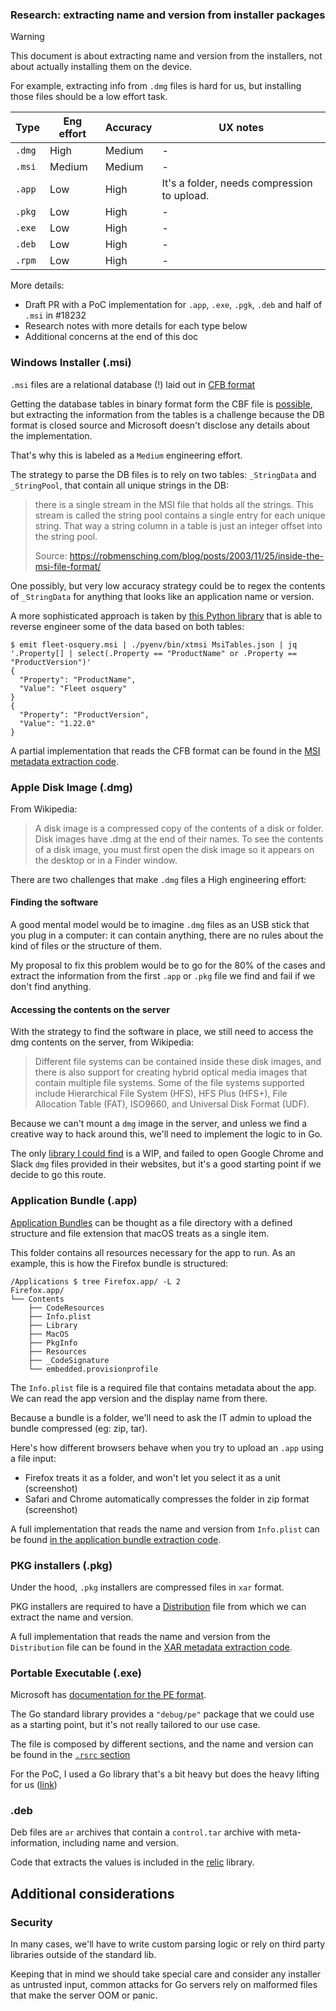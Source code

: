 ### Research: extracting name and version from installer packages

> [!WARNING]
> This document is about extracting name and version from the installers, not
> about actually installing them on the device.
>
> For example, extracting info from `.dmg` files is hard for us, but installing
> those files should be a low effort task.

| Type   | Eng effort | Accuracy | UX notes                                    |
| ------ | ---------- | -------- | ------------------------------------------- |
| `.dmg` | High       | Medium   | -                                           |
| `.msi` | Medium     | Medium   | -                                           |
| `.app` | Low        | High     | It's a folder, needs compression to upload. |
| `.pkg` | Low        | High     | -                                           |
| `.exe` | Low        | High     | -                                           |
| `.deb` | Low        | High     | -                                           |
| `.rpm` | Low        | High     | -                                           |

More details:

- Draft PR with a PoC implementation for `.app`, `.exe`, `.pgk`, `.deb` and half of `.msi` in #18232
- Research notes with more details for each type below
- Additional concerns at the end of this doc

### Windows Installer (.msi)

`.msi` files are a relational database (!) laid out in [CFB format](https://learn.microsoft.com/en-us/openspecs/windows_protocols/ms-cfb/53989ce4-7b05-4f8d-829b-d08d6148375b)

Getting the database tables in binary format form the CBF file is
[possible](https://github.com/fleetdm/fleet/blob/85ee1f7bb9fe33ece20aca0f38678fb5390d3e9c/pkg/file/msi.go#L40-L41), but extracting the information from the tables is a challenge
because the DB format is closed source and Microsoft doesn't disclose any
details about the implementation.

That's why this is labeled as a `Medium` engineering effort.

The strategy to parse the DB files is to rely on two tables: `_StringData` and `_StringPool`,
that contain all unique strings in the DB:

> there is a single stream in the MSI file that holds all the strings. This
> stream is called the string pool contains a single entry for each unique
> string. That way a string column in a table is just an integer offset into
> the string pool.
>
> Source: https://robmensching.com/blog/posts/2003/11/25/inside-the-msi-file-format/

One possibly, but very low accuracy strategy could be to regex the contents of
`_StringData` for anything that looks like an application name or version.

A more sophisticated approach is taken by [this Python library](https://github.com/binref/refinery/blob/de99c87f6dedd6d42508a3d436b6df9181837e34/refinery/units/formats/msi.py#L131) that is able to reverse engineer some of the data based on both tables:

```
$ emit fleet-osquery.msi | ./pyenv/bin/xtmsi MsiTables.json | jq '.Property[] | select(.Property == "ProductName" or .Property == "ProductVersion")'
{
  "Property": "ProductName",
  "Value": "Fleet osquery"
}
{
  "Property": "ProductVersion",
  "Value": "1.22.0"
}
```

A partial implementation that reads the CFB format can be found in the [MSI metadata extraction code](https://github.com/fleetdm/fleet/blob/main/pkg/file/msi.go).

### Apple Disk Image (.dmg)

From Wikipedia:

> A disk image is a compressed copy of the contents of a disk or folder. Disk
> images have .dmg at the end of their names. To see the contents of a disk
> image, you must first open the disk image so it appears on the desktop or in
> a Finder window.

There are two challenges that make `.dmg` files a High engineering effort:

#### Finding the software

A good mental model would be to imagine `.dmg` files as an USB stick that you
plug in a computer: it can contain anything, there are no rules about the kind
of files or the structure of them.

My proposal to fix this problem would be to go for the 80% of the cases and
extract the information from the first `.app` or `.pkg` file we find and fail
if we don't find anything.

#### Accessing the contents on the server

With the strategy to find the software in place, we still need to access the
dmg contents on the server, from Wikipedia:

> Different file systems can be contained inside these disk images, and there
> is also support for creating hybrid optical media images that contain
> multiple file systems. Some of the file systems supported include
> Hierarchical File System (HFS), HFS Plus (HFS+), File Allocation Table (FAT),
> ISO9660, and Universal Disk Format (UDF).

Because we can't mount a `dmg` image in the server, and unless we find a
creative way to hack around this, we'll need to implement the logic to in Go.

The only [library I could find](https://github.com/blacktop/go-apfs) is a WIP,
and failed to open Google Chrome and Slack `dmg` files provided in their
websites, but it's a good starting point if we decide to go this route.

### Application Bundle (.app)

[Application Bundles](https://developer.apple.com/library/archive/documentation/CoreFoundation/Conceptual/CFBundles/BundleTypes/BundleTypes.html#//apple_ref/doc/uid/10000123i-CH101-SW5) can be thought as a file directory with a defined structure and file extension
that macOS treats as a single item.

This folder contains all resources necessary for the app to run. As an example,
this is how the Firefox bundle is structured:

```
/Applications $ tree Firefox.app/ -L 2
Firefox.app/
└── Contents
    ├── CodeResources
    ├── Info.plist
    ├── Library
    ├── MacOS
    ├── PkgInfo
    ├── Resources
    ├── _CodeSignature
    └── embedded.provisionprofile
```

The `Info.plist` file is a required file that contains metadata about the app.
We can read the app version and the display name from there.

Because a bundle is a folder, we'll need to ask the IT admin to upload the
bundle compressed (eg: zip, tar).

Here's how different browsers behave when you try to upload an `.app` using a
file input:

- Firefox treats it as a folder, and won't let you select it as a unit (screenshot)
- Safari and Chrome automatically compresses the folder in zip format (screenshot)

A full implementation that reads the name and version from `Info.plist` can be found [in the application bundle extraction code](https://github.com/fleetdm/fleet/blob/85ee1f7bb9fe33ece20aca0f38678fb5390d3e9c/pkg/file/app.go).

### PKG installers (.pkg)

Under the hood, `.pkg` installers are compressed files in `xar` format.

PKG installers are required to have a [Distribution](https://developer.apple.com/library/archive/documentation/DeveloperTools/Reference/DistributionDefinitionRef/Chapters/Distribution_XML_Ref.html) file from which we can extract the name and version.

A full implementation that reads the name and version from the `Distribution` file
can be found in the [XAR metadata extraction code](https://github.com/fleetdm/fleet/blob/85ee1f7bb9fe33ece20aca0f38678fb5390d3e9c/pkg/file/xar.go).

### Portable Executable (.exe)

Microsoft has [documentation for the PE format](https://learn.microsoft.com/en-us/windows/win32/debug/pe-format).

The Go standard library provides a `"debug/pe"` package that we could use as a starting point, but it's not really tailored to our use case.

The file is composed by different sections, and the name and version can be found in the [`.rsrc` section](https://learn.microsoft.com/en-us/windows/win32/debug/pe-format#the-rsrc-section)

For the PoC, I used a Go library that's a bit heavy but does the heavy lifting for us ([link](https://github.com/fleetdm/fleet/blob/85ee1f7bb9fe33ece20aca0f38678fb5390d3e9c/pkg/file/pe.go))

### .deb

Deb files are `ar` archives that contain a `control.tar` archive with
meta-information, including name and version.

Code that extracts the values is included in the [relic](https://github.com/sassoftware/relic/blob/6c510a666832163a5d02587bda8be970d5e29b8c/lib/signdeb/control.go#L38-L39) library.

## Additional considerations

### Security

In many cases, we'll have to write custom parsing logic or rely on third party libraries outside of the standard lib.

Keeping that in mind we should take special care and consider any installer as untrusted input, common attacks for Go servers rely on malformed files that make the server OOM or panic.


